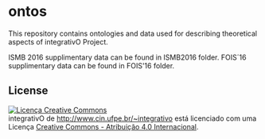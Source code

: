 # ontos
This repository contains ontologies and data used for describing theoretical aspects of integrativO Project.

ISMB 2016 supplimentary data can be found in ISMB2016 folder.
FOIS´16 supplimentary data can be found in FOIS'16 folder.


## License
<a rel="license" href="http://creativecommons.org/licenses/by/4.0/"><img alt="Licença Creative Commons" style="border-width:0" src="https://i.creativecommons.org/l/by/4.0/88x31.png" /></a><br /><span xmlns:dct="http://purl.org/dc/terms/" property="dct:title">integrativO</span> de <a xmlns:cc="http://creativecommons.org/ns#" href="http://www.cin.ufpe.br/~integrativo" property="cc:attributionName" rel="cc:attributionURL">http://www.cin.ufpe.br/~integrativo</a> está licenciado com uma Licença <a rel="license" href="http://creativecommons.org/licenses/by/4.0/">Creative Commons - Atribuição 4.0 Internacional</a>.


